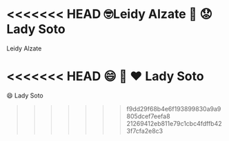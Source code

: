 <<<<<<< HEAD
:nerd_face:Leidy Alzate :monocle_face:
:worried:
Lady Soto
=======
Leidy Alzate 

<<<<<<< HEAD
:smile: :hugs: :heart: Lady Soto
=======
:smile:  Lady Soto
>>>>>>> f9dd29f68b4e6f193899830a9a9805dcef7eefa8
>>>>>>> 21269412eb811e79c1cbc4fdffb423f7cfa2e8c3
